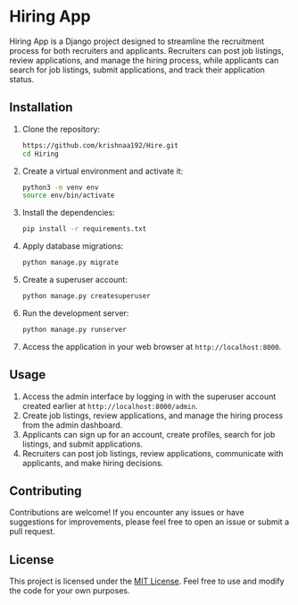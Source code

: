 # Hiring App

Hiring App is a Django project designed to streamline the recruitment process for both recruiters and applicants. Recruiters can post job listings, review applications, and manage the hiring process, while applicants can search for job listings, submit applications, and track their application status.

## Installation

1. Clone the repository:

    ```bash
   https://github.com/krishnaa192/Hire.git
    cd Hiring
    ```

2. Create a virtual environment and activate it:

    ```bash
    python3 -m venv env
    source env/bin/activate
    ```

3. Install the dependencies:

    ```bash
    pip install -r requirements.txt
    ```

4. Apply database migrations:

    ```bash
    python manage.py migrate
    ```

5. Create a superuser account:

    ```bash
    python manage.py createsuperuser
    ```

6. Run the development server:

    ```bash
    python manage.py runserver
    ```

7. Access the application in your web browser at `http://localhost:8000`.

## Usage

1. Access the admin interface by logging in with the superuser account created earlier at `http://localhost:8000/admin`.
2. Create job listings, review applications, and manage the hiring process from the admin dashboard.
3. Applicants can sign up for an account, create profiles, search for job listings, and submit applications.
4. Recruiters can post job listings, review applications, communicate with applicants, and make hiring decisions.

## Contributing

Contributions are welcome! If you encounter any issues or have suggestions for improvements, please feel free to open an issue or submit a pull request.

## License

This project is licensed under the [MIT License](LICENSE). Feel free to use and modify the code for your own purposes.
